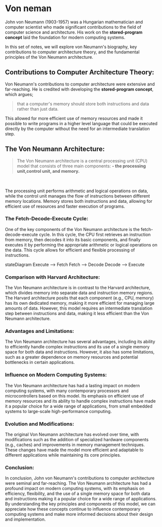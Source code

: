 # Von neman
John von Neumann (1903-1957) was a Hungarian mathematician and computer scientist who made significant contributions to the field of computer science and architecture. His work on the **stored-program concept** laid the foundation for modern computing systems.

In this set of notes, we will explore von Neumann's biography, key contributions to computer architecture theory, and the fundamental principles of the Von Neumann architecture.

## Contributions to Computer Architecture Theory:
Von Neumann's contributions to computer architecture were extensive and far-reaching. He is credited with developing the **stored-program concept**, which argues;

>that a computer's memory should store both instructions and data rather than just data. 

This allowed for more efficient use of memory resources and made it possible to write programs in a higher level language that could be executed directly by the computer without the need for an intermediate translation step.

## The Von Neumann Architecture:
>The Von Neumann architecture is a central processing unit (CPU) model that consists of three main components: **- the processing unit,control unit, and memory.** 
</br> 
</br> 
The processing unit performs arithmetic and logical operations on data, while the control unit manages the flow of instructions between different memory locations. Memory stores both instructions and data, allowing for efficient use of resources and faster execution of programs.

### The Fetch-Decode-Execute Cycle:
One of the key components of the Von Neumann architecture is the fetch-decode-execute cycle. In this cycle, the CPU first retrieves an instruction from memory, then decodes it into its basic components, and finally executes it by performing the appropriate arithmetic or logical operations on the data. This cycle allows for efficient and flexible processing of instructions.

stateDiagram
        Execute --> Fetch
        Fetch --> Decode
        Decode --> Execute

  
### Comparison with Harvard Architecture:
The Von Neumann architecture is in contrast to the Harvard architecture, which divides memory into separate data and instruction memory regions. The Harvard architecture posits that each component (e.g., CPU, memory) has its own dedicated memory, making it more efficient for managing large amounts of data. However, this model requires an intermediate translation step between instructions and data, making it less efficient than the Von Neumann architecture.
### Advantages and Limitations:
The Von Neumann architecture has several advantages, including its ability to efficiently handle complex instructions and its use of a single memory space for both data and instructions. However, it also has some limitations, such as a greater dependence on memory resources and potential bottlenecks in certain applications.
### Influence on Modern Computing Systems:
The Von Neumann architecture has had a lasting impact on modern computing systems, with many contemporary processors and microcontrollers based on this model. Its emphasis on efficient use of memory resources and its ability to handle complex instructions have made it a popular choice for a wide range of applications, from small embedded systems to large-scale high-performance computing.
### Evolution and Modifications:
The original Von Neumann architecture has evolved over time, with modifications such as the addition of specialized hardware components (e.g., caches) and improvements in memory management techniques. These changes have made the model more efficient and adaptable to different applications while maintaining its core principles.
### Conclusion:
In conclusion, John von Neumann's contributions to computer architecture were seminal and far-reaching. The Von Neumann architecture has had a profound impact on modern computing systems, with its emphasis on efficiency, flexibility, and the use of a single memory space for both data and instructions making it a popular choice for a wide range of applications. By understanding the key principles and components of this model, we can appreciate how these concepts continue to influence contemporary computing systems and make more informed decisions about their design and implementation.